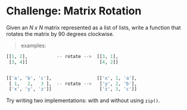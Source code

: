 # Challenge: Matrix Rotation

Given an _N x N_ matrix represented as a list of lists, write a function that rotates the matrix by 90 degrees clockwise.

> examples:
```python
[[1, 2],           -- rotate -->  [[3, 1],
 [3, 4]]                           [4, 2]]


[['a', 'b', 'c'],                 [['x', 1, 'a'],
 [ 1,   2,   3 ],  -- rotate -->   ['y', 2, 'b'],
 ['x', 'y', 'z']]                  ['z', 3, 'c']]
```

Try writing two implementations: with and without using `zip()`.
